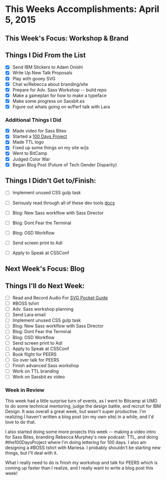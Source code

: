 # This Weeks Accomplishments: April 5, 2015

## This Week's Focus: Workshop & Brand

## Things I Did From the List

- [x] Send IBM Stickers to Adam Onishi
- [x] Write Up New Talk Proposals
- [x] Play with gooey SVG
- [x] Chat w/Rebecca about branding/site
- [x] Prepare for Adv. Sass Workshop -- build repo
- [x] Make a gameplan for how to make a typeface
- [x] Make some progress on Sassbit.es
- [x] Figure out whats going on w/Perf talk with Lara

### Additional Things I Did

- [x] Made video for Sass Bites
- [x] Started a [100 Days Project](https://instagram.com/unadoestype/)
- [x] Made TTL logo
- [x] Fixed up some things on my site w/js
- [x] Went to BitCamp
- [x] Judged Color War
- [x] Began Blog Post (Future of Tech Gender Disparity)

## Things I Didn't Get to/Finish:
- [ ] Implement unused CSS gulp task
- [ ] Seriously read through all of these dev tools [docs](https://developer.chrome.com/devtools/docs/network)
- [ ] Blog: New Sass workflow with Sass Director
- [ ] Blog: Dont Fear the Terminal
- [ ] Blog: OSD Workflow
- [ ] Send screen print to Adi
- [ ] Apply to Speak at CSSConf


## Next Week's Focus: Blog

## Things I'll do Next Week:
- [ ] Read and Record Audio For [SVG Pocket Guide](http://svgpocketguide.com/book/)
- [ ] #BOSS tshirt
- [ ] Adv. Sass workshop planning
- [ ] Send Lara email
- [ ] Implement unused CSS gulp task
- [ ] Blog: New Sass workflow with Sass Director
- [ ] Blog: Dont Fear the Terminal
- [ ] Blog: OSD Workflow
- [ ] Send screen print to Adi
- [ ] Apply to Speak at CSSConf
- [ ] Book flight for PEERS
- [ ] Go over talk for PEERS
- [ ] Finish advanced Sass workshop
- [ ] Work on TTL branding
- [ ] Work on Sassbit.es video

### Week in Review

This week had a little surprise turn of events, as I went to Bitcamp at UMD to do some technical mentoring, judge the design battle, and recruit for IBM Design. It was overall a great week, but wasn't super productive. I'm realizing I haven't written a blog post (on my own site) in a while, and I'd love to do that.

I also started doing some more projects this week -- making a video intro for Sass Bites, branding Rebecca Murphey's new podcast: TTL, and doing #the100DaysProject where I'm doing lettering for 100 days. I also am designing a #BOSS tshirt with Mariesa. I probably shouldn't be starting new things, but I'll deal with it.

What I really need to do is finish my workshop and talk for PEERS which is coming up faster than I realize, and I really want to write a blog post this week!
